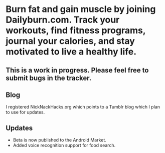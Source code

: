 Burn fat and gain muscle by joining Dailyburn.com. Track your workouts, find fitness programs, journal your calories, and stay motivated to live a healthy life.
===================================================

This is a work in progress. Please feel free to submit bugs in the tracker.
---------------------------------------------------

Blog
----

I registered NickNackHacks.org which points to a Tumblr blog which I plan to use for updates.

Updates
-------
 * Beta is now published to the Android Market. 
 * Added voice recognition support for food search.
